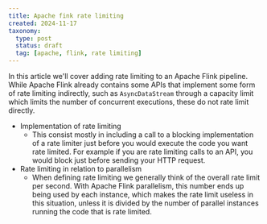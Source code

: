 ```yaml
---
title: Apache fink rate limiting
created: 2024-11-17
taxonomy:
  type: post
  status: draft
  tag: [apache, flink, rate limiting]
---
```


In this article we'll cover adding rate limiting to an Apache Flink pipeline. While Apache Flink already contains some APIs that implement some form of rate limiting indirectly, such as `AsyncDataStream` through a capacity limit which limits the number of concurrent executions, these do not rate limit directly.

* Implementation of rate limiting
  * This consist mostly in including a call to a blocking implementation of a rate limiter just before you would execute the code you want rate limited. For example if you are rate limiting calls to an API, you would block just before sending your HTTP request.
* Rate limiting in relation to parallelism
  * When defining rate limiting we generally think of the overall rate limit per second. With Apache Flink parallelism, this number ends up being used by each instance, which makes the rate limit useless in this situation, unless it is divided by the number of parallel instances running the code that is rate limited.
